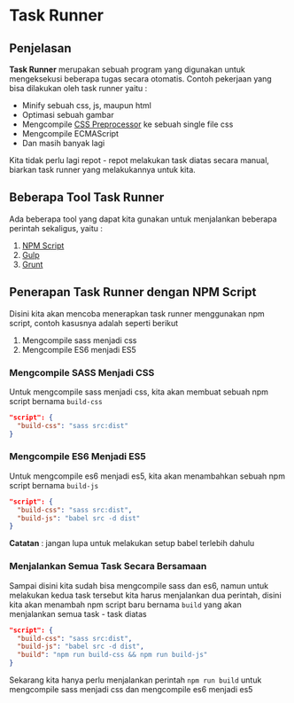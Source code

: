 # Task Runner

## Penjelasan

**Task Runner** merupakan sebuah program yang digunakan untuk mengeksekusi beberapa tugas secara otomatis. Contoh pekerjaan yang bisa dilakukan oleh task runner yaitu :

- Minify sebuah css, js, maupun html
- Optimasi sebuah gambar
- Mengcompile [CSS Preprocessor](preprocessor-css.md) ke sebuah single file css
- Mengcompile ECMAScript
- Dan masih banyak lagi

Kita tidak perlu lagi repot - repot melakukan task diatas secara manual, biarkan task runner yang melakukannya untuk kita.

## Beberapa Tool Task Runner

Ada beberapa tool yang dapat kita gunakan untuk menjalankan beberapa perintah sekaligus, yaitu :

1. [NPM Script](https://docs.npmjs.com/misc/scripts)
2. [Gulp](https://gulpjs.com/)
3. [Grunt](https://gruntjs.com/)

## Penerapan Task Runner dengan NPM Script

Disini kita akan mencoba menerapkan task runner menggunakan npm script, contoh kasusnya adalah seperti berikut

1. Mengcompile sass menjadi css
2. Mengcompile ES6 menjadi ES5

### Mengcompile SASS Menjadi CSS

Untuk mengcompile sass menjadi css, kita akan membuat sebuah npm script bernama `build-css`

```json
"script": {
  "build-css": "sass src:dist"
}
```

### Mengcompile ES6 Menjadi ES5

Untuk mengcompile es6 menjadi es5, kita akan menambahkan sebuah npm script bernama `build-js`

```json
"script": {
  "build-css": "sass src:dist",
  "build-js": "babel src -d dist"
}
```

**Catatan** : jangan lupa untuk melakukan setup babel terlebih dahulu

### Menjalankan Semua Task Secara Bersamaan

Sampai disini kita sudah bisa mengcompile sass dan es6, namun untuk melakukan kedua task tersebut kita harus menjalankan dua perintah, disini kita akan menambah npm script baru bernama `build` yang akan menjalankan semua task - task diatas

```json
"script": {
  "build-css": "sass src:dist",
  "build-js": "babel src -d dist",
  "build": "npm run build-css && npm run build-js"
}
```

Sekarang kita hanya perlu menjalankan perintah `npm run build` untuk mengcompile sass menjadi css dan mengcompile es6 menjadi es5
